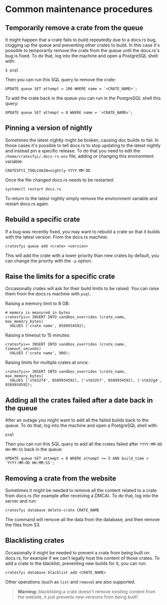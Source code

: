 # Common maintenance procedures

## Temporarily remove a crate from the queue

It might happen that a crate fails to build repeatedly due to a docs.rs bug,
clogging up the queue and preventing other crates to build. In this case it's
possible to temporarily remove the crate from the queue until the docs.rs's bug
is fixed. To do that, log into the machine and open a PostgreSQL shell with:

```
$ psql
```

Then you can run this SQL query to remove the crate:

```
UPDATE queue SET attempt = 100 WHERE name = '<CRATE_NAME>';
```

To add the crate back in the queue you can run in the PostgreSQL shell this
query:

```
UPDATE queue SET attempt = 0 WHERE name = '<CRATE_NAME>';
```

## Pinning a version of nightly

Sometimes the latest nightly might be broken, causing doc builds to fail. In
those cases it's possible to tell docs.rs to stop updating to the latest
nightly and instead pin a specific release. To do that you need to edit the
`/home/cratesfyi/.docs-rs-env` file, adding or changing this environment
variable:

```
CRATESFYI_TOOLCHAIN=nightly-YYYY-MM-DD
```

Once the file changed docs.rs needs to be restarted:

```
systemctl restart docs.rs
```

To return to the latest nightly simply remove the environment variable and
restart docs.rs again.

## Rebuild a specific crate

If a bug was recently fixed, you may want to rebuild a crate so that it builds with the latest version.
From the docs.rs machine:

```
cratesfyi queue add <crate> <version>
```

This will add the crate with a lower priority than new crates by default, you can change the priority with the `-p` option.

## Raise the limits for a specific crate

Occasionally crates will ask for their build limits to be raised.
You can raise them from the docs.rs machine with `psql`.

Raising a memory limit to 8 GB:

```psql
# memory is measured in bytes
cratesfyi=> INSERT INTO sandbox_overrides (crate_name, max_memory_bytes)
  VALUES ('crate name', 8589934592);
```

Raising a timeout to 15 minutes:

```psql
cratesfyi=> INSERT INTO sandbox_overrides (crate_name, timeout_seconds)
  VALUES ('crate name', 900);
```

Raising limits for multiple crates at once:

```psql
cratesfyi=> INSERT INTO sandbox_overrides (crate_name, max_memory_bytes)
  VALUES ('stm32f4', 8589934592), ('stm32h7', 8589934592), ('stm32g4', 8589934592);
```

## Adding all the crates failed after a date back in the queue

After an outage you might want to add all the failed builds back to the queue.
To do that, log into the machine and open a PostgreSQL shell with:

```
psql
```

Then you can run this SQL query to add all the crates failed after `YYYY-MM-DD
HH:MM:SS` back in the queue:

```
UPDATE queue SET attempt = 0 WHERE attempt >= 5 AND build_time > 'YYYY-MM-DD HH:MM:SS';
```

## Removing a crate from the website

Sometimes it might be needed to remove all the content related to a crate from
docs.rs (for example after receiving a DMCA). To do that, log into the server
and run:

```
cratesfyi database delete-crate CRATE_NAME
```

The command will remove all the data from the database, and then remove the
files from S3.

## Blacklisting crates

Occasionally it might be needed to prevent a crate from being built on docs.rs,
for example if we can't legally host the content of those crates. To add a
crate to the blacklist, preventing new builds for it, you can run:

```
cratesfyi database blacklist add <CRATE_NAME>
```

Other operations (such as `list` and `remove`) are also supported.

> **Warning:** blacklisting a crate doesn't remove existing content from the
> website, it just prevents new versions from being built!
